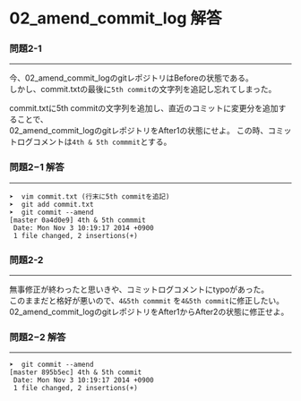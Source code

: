 02_amend_commit_log 解答
========

### 問題2-1
--------------------
今、02_amend_commit_logのgitレポジトリはBeforeの状態である。  
しかし、commit.txtの最後に`5th commit`の文字列を追記し忘れてしまった。  

commit.txtに5th commitの文字列を追加し、直近のコミットに変更分を追加することで、  
02_amend_commit_logのgitレポジトリをAfter1の状態にせよ。
この時、コミットログコメントは`4th & 5th commmit`とする。 

### <a name="ans2-1">問題2−1 解答</a>
--------------------

```
➤  vim commit.txt (行末に5th commitを追記)
➤  git add commit.txt 
➤  git commit --amend
[master 0a4d0e9] 4th & 5th commmit
 Date: Mon Nov 3 10:19:17 2014 +0900
 1 file changed, 2 insertions(+)
```

### 問題2-2
--------------------
無事修正が終わったと思いきや、コミットログコメントにtypoがあった。  
このままだと格好が悪いので、`4&5th commmit` を`4&5th commit`に修正したい。
02_amend_commit_logのgitレポジトリをAfter1からAfter2の状態に修正せよ。

### <a name="ans2-2">問題2−2 解答</a>
--------------------
```
➤  git commit --amend
[master 895b5ec] 4th & 5th commit
 Date: Mon Nov 3 10:19:17 2014 +0900
 1 file changed, 2 insertions(+)
```